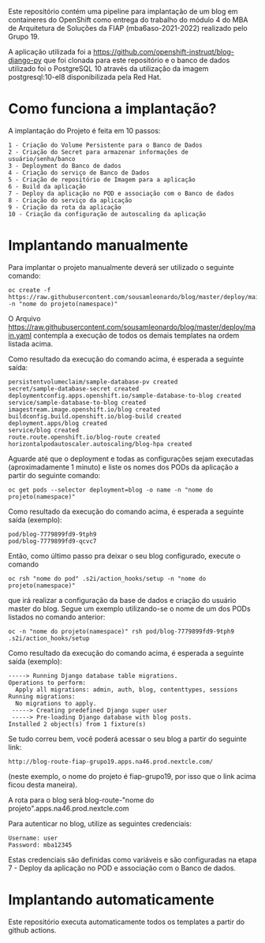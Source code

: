 Este repositório contém uma pipeline para implantação de um blog em containeres do OpenShift como entrega do trabalho do módulo 4 do MBA de Arquitetura de Soluções da FIAP (mba6aso-2021-2022) realizado pelo Grupo 19.

A aplicação utilizada foi a https://github.com/openshift-instruqt/blog-django-py que foi clonada para este repositório e o banco de dados utilizado foi o PostgreSQL 10 através da utilização da imagem postgresql:10-el8 disponibilizada pela Red Hat.

# Como funciona a implantação?

A implantação do Projeto é feita em 10 passos:

```
1 - Criação do Volume Persistente para o Banco de Dados
2 - Criação do Secret para armazenar informações de usuário/senha/banco
3 - Deployment do Banco de dados
4 - Criação do serviço de Banco de Dados
5 - Criação de repositório de Imagem para a aplicação
6 - Build da aplicação
7 - Deploy da aplicação no POD e associação com o Banco de dados
8 - Criação do serviço da aplicação
9 - Criação da rota da aplicação
10 - Criação da configuração de autoscaling da aplicação

```

# Implantando manualmente

Para implantar o projeto manualmente deverá ser utilizado o seguinte comando:

```
oc create -f https://raw.githubusercontent.com/sousamleonardo/blog/master/deploy/main.yaml -n "nome do projeto(namespace)"
```

O Arquivo https://raw.githubusercontent.com/sousamleonardo/blog/master/deploy/main.yaml contempla a execução de todos os demais templates na ordem listada acima.

Como resultado da execução do comando acima, é esperada a seguinte saída:

```
persistentvolumeclaim/sample-database-pv created
secret/sample-database-secret created
deploymentconfig.apps.openshift.io/sample-database-to-blog created
service/sample-database-to-blog created
imagestream.image.openshift.io/blog created
buildconfig.build.openshift.io/blog-build created
deployment.apps/blog created
service/blog created
route.route.openshift.io/blog-route created
horizontalpodautoscaler.autoscaling/blog-hpa created
```
Aguarde até que o deployment e todas as configurações sejam executadas (aproximadamente 1 minuto) e liste os nomes dos PODs da aplicação a partir do seguinte comando:

```
oc get pods --selector deployment=blog -o name -n "nome do projeto(namespace)"

```

Como resultado da execução do comando acima, é esperada a seguinte saída (exemplo):

```
pod/blog-7779899fd9-9tph9
pod/blog-7779899fd9-qcvc7

```

Então, como último passo pra deixar o seu blog configurado, execute o comando 

```
oc rsh "nome do pod" .s2i/action_hooks/setup -n "nome do projeto(namespace)"
``` 

que irá realizar a configuração da base de dados e criação do usuário master do blog. Segue um exemplo utilizando-se o nome de um dos PODs listados no comando anterior:

```
oc -n "nome do projeto(namespace)" rsh pod/blog-7779899fd9-9tph9 .s2i/action_hooks/setup

```

Como resultado da execução do comando acima, é esperada a seguinte saída (exemplo):

```
-----> Running Django database table migrations.
Operations to perform:
  Apply all migrations: admin, auth, blog, contenttypes, sessions
Running migrations:
  No migrations to apply.
 -----> Creating predefined Django super user
 -----> Pre-loading Django database with blog posts.
Installed 2 object(s) from 1 fixture(s)

```

Se tudo correu bem, você poderá acessar o seu blog a partir do seguinte link:

```
http://blog-route-fiap-grupo19.apps.na46.prod.nextcle.com/

```

(neste exemplo, o nome do projeto é fiap-grupo19, por isso que o link acima ficou desta maneira).

A rota para o blog será blog-route-"nome do projeto".apps.na46.prod.nextcle.com

Para autenticar no blog, utilize as seguintes credenciais:

```
Username: user
Password: mba12345

```

Estas credenciais são definidas como variáveis e são configuradas na etapa 7 - Deploy da aplicação no POD e associação com o Banco de dados.

# Implantando automaticamente

Este repositório executa automaticamente todos os templates a partir do github actions.

